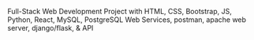 Full-Stack Web Development Project with HTML, CSS, Bootstrap, JS, Python, React, MySQL, PostgreSQL Web Services, postman, apache web server, django/flask, & API
